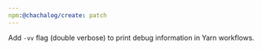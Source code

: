 ```yaml
---
npm:@chachalog/create: patch
---
```


Add `-vv` flag (double verbose) to print debug information in Yarn workflows.
